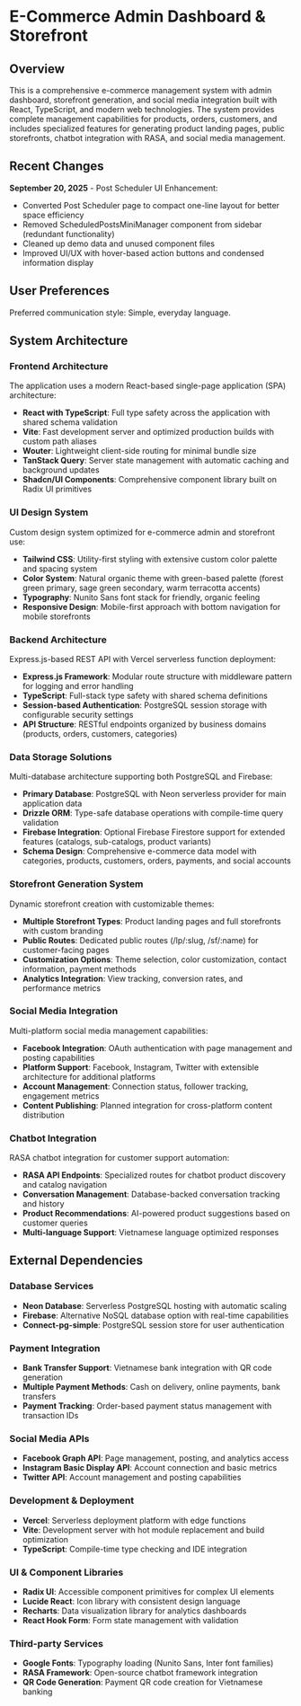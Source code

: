 # E-Commerce Admin Dashboard & Storefront

## Overview

This is a comprehensive e-commerce management system with admin dashboard, storefront generation, and social media integration built with React, TypeScript, and modern web technologies. The system provides complete management capabilities for products, orders, customers, and includes specialized features for generating product landing pages, public storefronts, chatbot integration with RASA, and social media management.

## Recent Changes

**September 20, 2025** - Post Scheduler UI Enhancement:
- Converted Post Scheduler page to compact one-line layout for better space efficiency
- Removed ScheduledPostsMiniManager component from sidebar (redundant functionality)
- Cleaned up demo data and unused component files
- Improved UI/UX with hover-based action buttons and condensed information display

## User Preferences

Preferred communication style: Simple, everyday language.

## System Architecture

### Frontend Architecture
The application uses a modern React-based single-page application (SPA) architecture:

- **React with TypeScript**: Full type safety across the application with shared schema validation
- **Vite**: Fast development server and optimized production builds with custom path aliases
- **Wouter**: Lightweight client-side routing for minimal bundle size
- **TanStack Query**: Server state management with automatic caching and background updates
- **Shadcn/UI Components**: Comprehensive component library built on Radix UI primitives

### UI Design System
Custom design system optimized for e-commerce admin and storefront use:

- **Tailwind CSS**: Utility-first styling with extensive custom color palette and spacing system
- **Color System**: Natural organic theme with green-based palette (forest green primary, sage green secondary, warm terracotta accents)
- **Typography**: Nunito Sans font stack for friendly, organic feeling
- **Responsive Design**: Mobile-first approach with bottom navigation for mobile storefronts

### Backend Architecture
Express.js-based REST API with Vercel serverless function deployment:

- **Express.js Framework**: Modular route structure with middleware pattern for logging and error handling
- **TypeScript**: Full-stack type safety with shared schema definitions
- **Session-based Authentication**: PostgreSQL session storage with configurable security settings
- **API Structure**: RESTful endpoints organized by business domains (products, orders, customers, categories)

### Data Storage Solutions
Multi-database architecture supporting both PostgreSQL and Firebase:

- **Primary Database**: PostgreSQL with Neon serverless provider for main application data
- **Drizzle ORM**: Type-safe database operations with compile-time query validation
- **Firebase Integration**: Optional Firebase Firestore support for extended features (catalogs, sub-catalogs, product variants)
- **Schema Design**: Comprehensive e-commerce data model with categories, products, customers, orders, payments, and social accounts

### Storefront Generation System
Dynamic storefront creation with customizable themes:

- **Multiple Storefront Types**: Product landing pages and full storefronts with custom branding
- **Public Routes**: Dedicated public routes (/lp/:slug, /sf/:name) for customer-facing pages
- **Customization Options**: Theme selection, color customization, contact information, payment methods
- **Analytics Integration**: View tracking, conversion rates, and performance metrics

### Social Media Integration
Multi-platform social media management capabilities:

- **Facebook Integration**: OAuth authentication with page management and posting capabilities
- **Platform Support**: Facebook, Instagram, Twitter with extensible architecture for additional platforms
- **Account Management**: Connection status, follower tracking, engagement metrics
- **Content Publishing**: Planned integration for cross-platform content distribution

### Chatbot Integration
RASA chatbot integration for customer support automation:

- **RASA API Endpoints**: Specialized routes for chatbot product discovery and catalog navigation
- **Conversation Management**: Database-backed conversation tracking and history
- **Product Recommendations**: AI-powered product suggestions based on customer queries
- **Multi-language Support**: Vietnamese language optimized responses

## External Dependencies

### Database Services
- **Neon Database**: Serverless PostgreSQL hosting with automatic scaling
- **Firebase**: Alternative NoSQL database option with real-time capabilities
- **Connect-pg-simple**: PostgreSQL session store for user authentication

### Payment Integration
- **Bank Transfer Support**: Vietnamese bank integration with QR code generation
- **Multiple Payment Methods**: Cash on delivery, online payments, bank transfers
- **Payment Tracking**: Order-based payment status management with transaction IDs

### Social Media APIs
- **Facebook Graph API**: Page management, posting, and analytics access
- **Instagram Basic Display API**: Account connection and basic metrics
- **Twitter API**: Account management and posting capabilities

### Development & Deployment
- **Vercel**: Serverless deployment platform with edge functions
- **Vite**: Development server with hot module replacement and build optimization
- **TypeScript**: Compile-time type checking and IDE integration

### UI & Component Libraries
- **Radix UI**: Accessible component primitives for complex UI elements
- **Lucide React**: Icon library with consistent design language
- **Recharts**: Data visualization library for analytics dashboards
- **React Hook Form**: Form state management with validation

### Third-party Services
- **Google Fonts**: Typography loading (Nunito Sans, Inter font families)
- **RASA Framework**: Open-source chatbot framework integration
- **QR Code Generation**: Payment QR code creation for Vietnamese banking
